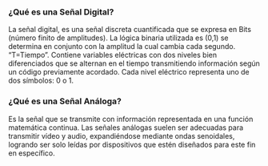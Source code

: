 ### **¿Qué es una Señal Digital?**

La señal digital, es una señal discreta cuantificada que se expresa en Bits (número finito de amplitudes). La lógica binaria utilizada es (0,1) se determina en conjunto con la amplitud la cual cambia cada segundo. “T=Tiempo”. Contiene variables eléctricas con dos niveles bien diferenciados que se alternan en el tiempo transmitiendo información según un código previamente acordado. Cada nivel eléctrico representa uno de dos símbolos: 0 o 1.

### **¿Qué es una Señal Análoga?**

Es la señal que se transmite con información representada en una función matemática continua. Las señales análogas suelen ser adecuadas para transmitir vídeo y audio, expandiéndose mediante ondas senoidales, logrando ser solo leídas por dispositivos que estén diseñados para este fin en específico.



